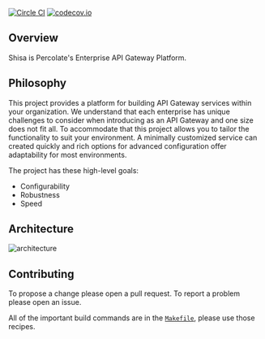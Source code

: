 [![Circle CI](https://circleci.com/gh/percolate/api-gw.svg?style=svg&circle-token=)](https://circleci.com/gh/percolate/shisa)
[![codecov.io](https://codecov.io/github/percolate/api-gw/coverage.svg?token=&branch=master)](https://codecov.io/github/percolate/shisa?branch=master)

## Overview

Shisa is Percolate's Enterprise API Gateway Platform.

## Philosophy

This project provides a platform for building API Gateway services within your organization.  We understand that each enterprise has unique challenges to consider when introducing as an API Gateway and one size does not fit all.  To accommodate that this project allows you to tailor the functionality to suit your environment.  A minimally customized service can created quickly and rich options for advanced configuration offer adaptability for most environments.

The project has these high-level goals:

- Configurability
- Robustness
- Speed

## Architecture

![architecture](doc/diagram/architecture.png)

## Contributing

To propose a change please open a pull request.  To report a problem please open an issue.

All of the important build commands are in the [`Makefile`](Makefile), please use those recipes.
